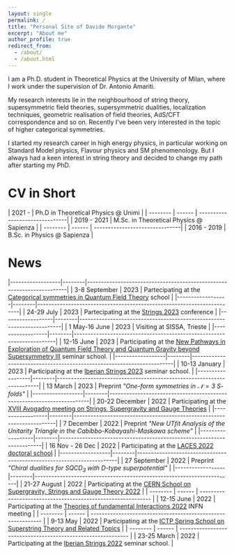 ```yaml
---
layout: single
permalink: /
title: "Personal Site of Davide Morgante"
excerpt: "About me"
author_profile: true
redirect_from:
  - /about/
  - /about.html
---
```


I am a Ph.D. student in Theoretical Physics at the University of Milan, where I work under the supervision of Dr. Antonio Amariti.

My research interests lie in the neighbourhood of string theory, supersymmetric field theories, supersymmetric dualities, localization techniques, geometric realisation of field theories, AdS/CFT correspondence and so on. Recently I've been very interested in the topic of higher categorical symmetries.

I started my research career in high energy physics, in particular working on Standard Model physics, Flavour physics and SM phenomenology. But I always had a keen interest in string theory and decided to change my path after starting my PhD.

CV in Short
=========

| 2021 -    | Ph.D in Theoretical Physics @ Unimi     |
| --------  | ------ | -------------------------------|
| 2019 - 2021 | M.Sc. in Theoretical Physics @ Sapienza |
| --------  | ------ | -------------------------------|
| 2016 - 2019 | B.Sc. in Physics @ Sapienza           |

News
=========

|------------------|--------|-----------------------------------------------------------------------|
| 3-8 September     | 2023   | Partecipating at the [Categorical symmetries in Quantum Field Theory](https://indico.cern.ch/event/1131193/) school |
|------------------|--------|-----------------------------------------------------------------------|
| 24-29 July     | 2023   | Partecipating at the [Strings 2023](https://events.perimeterinstitute.ca/event/29/) conference |
|------------------|--------|-----------------------------------------------------------------------|
| 1 May-16 June     | 2023   | Visiting at SISSA, Trieste |
|------------------|--------|-----------------------------------------------------------------------|
| 12-15 June     | 2023   | Participating at the [New Pathways in Exploration of Quantum Field Theory and Quantum Gravity beyond Supersymmetry III](https://indico.ictp.it/event/10193) seminar school. |
|------------------|--------|-----------------------------------------------------------------------|
| 10-13 January     | 2023   | Participating at the [Iberian Strings 2023](https://indico.cern.ch/event/1186409/) seminar school. |
|------------------|--------|-----------------------------------------------------------------------|
| 13 March     | 2023   | Preprint *"One-form symmetries in $\mathcal{N}=3$ $S$-folds"*  |
|------------------|--------|-----------------------------------------------------------------------|
| 20-22 December     | 2022   | Participating at the [XVIII Avogadro meeting on Strings, Supergravity and Gauge Theories](https://agenda.infn.it/event/32934/) |
|------------------|--------|-----------------------------------------------------------------------|
| 7 December     | 2022   | Preprint *"New UTfit Analysis of the Unitarity Triangle in the Cabibbo-Kobayashi-Maskawa scheme"* |
|------------------|--------|-----------------------------------------------------------------------|
| 16 Nov - 26 Dec     | 2022   | Participating at the [LACES 2022 doctoral school](https://www.ggi.infn.it/laces/LACES22/index22.html) |
|------------------|--------|-----------------------------------------------------------------------|
| 27 September     | 2022   | Preprint *"Chiral dualities for SQCD$_{3}$ with D-type superpotential"* |
|------------------|--------|-----------------------------------------------------------------------|
| 21-27 August     | 2022   | Participating at the [CERN School on Supergravity, Strings and Gauge Theory 2022](https://indico.cern.ch/event/1092089/)                         |
| --------     | ------ | ------------------------------------------------------------ |
| 12-15 June     | 2022   | Participating at the [Theories of fundamental Interactions 2022](https://agenda.infn.it/event/29115/timetable/#20220614) INFN meeting                        |
| --------     | ------ | ------------------------------------------------------------ |
| 9-13 May     | 2022   | Participating at the [ICTP Spring School on Superstring Theory and Related Topics](https://indico.ictp.it/event/9784/overview)                          |
| --------     | ------ | ------------------------------------------------------------ |
| 23-25 March | 2022  | Participating at the [Iberian Strings 2022](https://www.unioviedo.es/hepth/activities/Iberian22/home.html) seminar school.                         |
